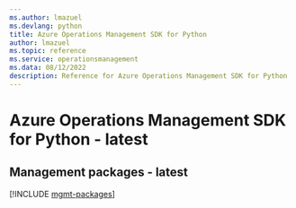 ```yaml
---
ms.author: lmazuel
ms.devlang: python
title: Azure Operations Management SDK for Python
author: lmazuel
ms.topic: reference
ms.service: operationsmanagement
ms.data: 08/12/2022
description: Reference for Azure Operations Management SDK for Python
---
```

# Azure Operations Management SDK for Python - latest

## Management packages - latest
[!INCLUDE [mgmt-packages](operations-management-mgmt-index.md)]